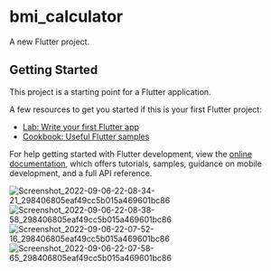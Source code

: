 # bmi_calculator

A new Flutter project.

## Getting Started

This project is a starting point for a Flutter application.

A few resources to get you started if this is your first Flutter project:

- [Lab: Write your first Flutter app](https://docs.flutter.dev/get-started/codelab)
- [Cookbook: Useful Flutter samples](https://docs.flutter.dev/cookbook)

For help getting started with Flutter development, view the
[online documentation](https://docs.flutter.dev/), which offers tutorials,
samples, guidance on mobile development, and a full API reference.


![Screenshot_2022-09-06-22-08-34-21_298406805eaf49cc5b015a469601bc86](https://user-images.githubusercontent.com/109394444/188690582-25c9bd93-3bf8-4397-a9d8-24ca389e5599.jpg)
![Screenshot_2022-09-06-22-08-38-58_298406805eaf49cc5b015a469601bc86](https://user-images.githubusercontent.com/109394444/188690606-2999c95a-f774-48ef-897c-0136c072a457.jpg)
![Screenshot_2022-09-06-22-07-52-16_298406805eaf49cc5b015a469601bc86](https://user-images.githubusercontent.com/109394444/188690657-98a5edbb-d898-4649-9ee4-0c637f2e2448.jpg)
![Screenshot_2022-09-06-22-07-58-65_298406805eaf49cc5b015a469601bc86](https://user-images.githubusercontent.com/109394444/188690703-681b5386-b267-491f-a647-77cf298536e7.jpg)
